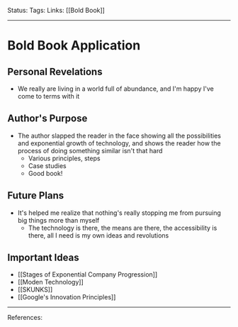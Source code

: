 Status:
Tags:
Links: [[Bold Book]]
___
# Bold Book Application
## Personal Revelations
- We really are living in a world full of abundance, and I'm happy I've come to terms with it
## Author's Purpose
- The author slapped the reader in the face showing all the possibilities and exponential growth of technology, and shows the reader how the process of doing something similar isn't that hard
	- Various principles, steps
	- Case studies
	- Good book!
## Future Plans
- It's helped me realize that nothing's really stopping me from pursuing big things more than myself
	- The technology is there, the means are there, the accessibility is there, all I need is my own ideas and revolutions
## Important Ideas
- [[Stages of Exponential Company Progression]]
- [[Moden Technology]]
- [[SKUNKS]]
- [[Google's Innovation Principles]]
___
References: